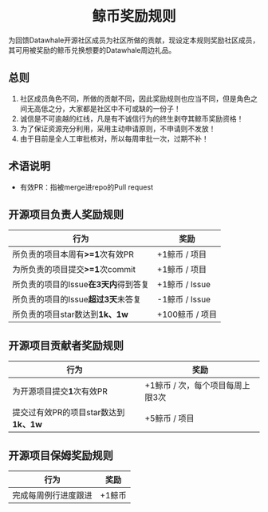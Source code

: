 <center><h1>鲸币奖励规则</h1></center>

为回馈Datawhale开源社区成员为社区所做的贡献，现设定本规则奖励社区成员，其可用被奖励的鲸币兑换想要的Datawhale周边礼品。

## 总则
1. 社区成员角色不同，所做的贡献不同，因此奖励规则也应当不同，但是角色之间无高低之分，大家都是社区中不可或缺的一份子！
2. 诚信是不可逾越的红线，凡是有不诚信行为的终生剥夺其鲸币奖励资格！
3. 为了保证资源充分利用，采用主动申请原则，不申请则不发放！
4. 由于目前是全人工审批核对，所以每周审批一次，过期不补！
   
## 术语说明
- 有效PR：指被merge进repo的Pull request

## 开源项目负责人奖励规则
| 行为 | 奖励 |
| --- | --- |
| 所负责的项目本周有<strong>>=1</strong>次有效PR | +1鲸币 / 项目 |
| 为所负责的项目提交<strong>>=1</strong>次commit | +1鲸币 / 项目 |
| 所负责的项目的Issue<strong>在3天内</strong>得到答复 | +1鲸币 / Issue |
| 所负责的项目的Issue<strong>超过3天</strong>未答复 | -1鲸币 / Issue |
| 所负责的项目star数达到<strong>1k、1w</strong> | +100鲸币 / 项目 |

## 开源项目贡献者奖励规则
| 行为 | 奖励 |
| --- | --- |
| 为开源项目提交<strong>1</strong>次有效PR | +1鲸币 / 次，每个项目每周上限3次 |
| 提交过有效PR的项目star数达到<strong>1k、1w</strong> | +5鲸币 / 项目 |

## 开源项目保姆奖励规则
| 行为 | 奖励 |
| --- | --- |
| 完成每周例行进度跟进 | +1鲸币 |

